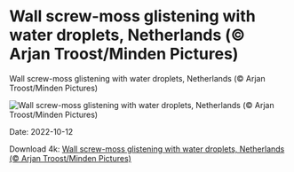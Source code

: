 # Wall screw-moss glistening with water droplets, Netherlands (© Arjan Troost/Minden Pictures)

Wall screw-moss glistening with water droplets, Netherlands (© Arjan Troost/Minden Pictures)

![Wall screw-moss glistening with water droplets, Netherlands (© Arjan Troost/Minden Pictures)](https://bing.com/th?id=OHR.TortulaMoss_EN-US7128071079_UHD.jpg&w=1024&h=576)

Date: 2022-10-12

Download 4k: [Wall screw-moss glistening with water droplets, Netherlands (© Arjan Troost/Minden Pictures)](https://bing.com/th?id=OHR.TortulaMoss_EN-US7128071079_UHD.jpg)


